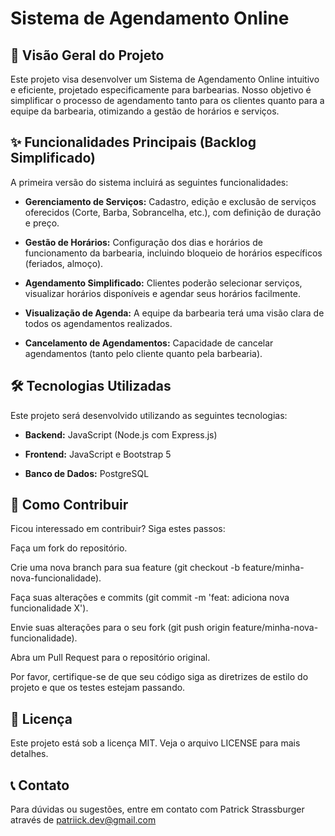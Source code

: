 # Sistema de Agendamento Online
## 🚀 Visão Geral do Projeto
Este projeto visa desenvolver um Sistema de Agendamento Online intuitivo e eficiente, projetado especificamente para barbearias. Nosso objetivo é simplificar o processo de agendamento tanto para os clientes quanto para a equipe da barbearia, otimizando a gestão de horários e serviços.

## ✨ Funcionalidades Principais (Backlog Simplificado)
A primeira versão do sistema incluirá as seguintes funcionalidades:

- **Gerenciamento de Serviços:** Cadastro, edição e exclusão de serviços oferecidos (Corte, Barba, Sobrancelha, etc.), com definição de duração e preço.

- **Gestão de Horários:** Configuração dos dias e horários de funcionamento da barbearia, incluindo bloqueio de horários específicos (feriados, almoço).

- **Agendamento Simplificado:** Clientes poderão selecionar serviços, visualizar horários disponíveis e agendar seus horários facilmente.

- **Visualização de Agenda:** A equipe da barbearia terá uma visão clara de todos os agendamentos realizados.

- **Cancelamento de Agendamentos:** Capacidade de cancelar agendamentos (tanto pelo cliente quanto pela barbearia).

## 🛠️ Tecnologias Utilizadas
Este projeto será desenvolvido utilizando as seguintes tecnologias:

- **Backend:** JavaScript (Node.js com Express.js)

- **Frontend:** JavaScript e Bootstrap 5

- **Banco de Dados:** PostgreSQL

## 🤝 Como Contribuir
Ficou interessado em contribuir? Siga estes passos:

Faça um fork do repositório.

Crie uma nova branch para sua feature (git checkout -b feature/minha-nova-funcionalidade).

Faça suas alterações e commits (git commit -m 'feat: adiciona nova funcionalidade X').

Envie suas alterações para o seu fork (git push origin feature/minha-nova-funcionalidade).

Abra um Pull Request para o repositório original.

Por favor, certifique-se de que seu código siga as diretrizes de estilo do projeto e que os testes estejam passando.

## 📄 Licença
Este projeto está sob a licença MIT. Veja o arquivo LICENSE para mais detalhes.

## 📞 Contato
Para dúvidas ou sugestões, entre em contato com Patrick Strassburger através de patriick.dev@gmail.com